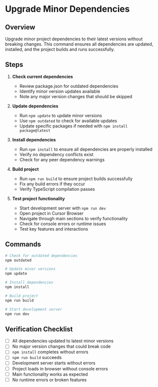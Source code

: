 # Upgrade Minor Dependencies

## Overview

Upgrade minor project dependencies to their latest versions without breaking changes. This command ensures all dependencies are updated, installed, and the project builds and runs successfully.

## Steps

1. **Check current dependencies**
    - Review package.json for outdated dependencies
    - Identify minor version updates available
    - Note any major version changes that should be skipped

2. **Update dependencies**
    - Run `npm update` to update minor versions
    - Use `npm outdated` to check for available updates
    - Update specific packages if needed with `npm install package@latest`

3. **Install dependencies**
    - Run `npm install` to ensure all dependencies are properly installed
    - Verify no dependency conflicts exist
    - Check for any peer dependency warnings

4. **Build project**
    - Run `npm run build` to ensure project builds successfully
    - Fix any build errors if they occur
    - Verify TypeScript compilation passes

5. **Test project functionality**
    - Start development server with `npm run dev`
    - Open project in Cursor Browser
    - Navigate through main sections to verify functionality
    - Check for console errors or runtime issues
    - Test key features and interactions

## Commands

```bash
# Check for outdated dependencies
npm outdated

# Update minor versions
npm update

# Install dependencies
npm install

# Build project
npm run build

# Start development server
npm run dev
```

## Verification Checklist

- [ ] All dependencies updated to latest minor versions
- [ ] No major version changes that could break code
- [ ] `npm install` completes without errors
- [ ] `npm run build` succeeds
- [ ] Development server starts without errors
- [ ] Project loads in browser without console errors
- [ ] Main functionality works as expected
- [ ] No runtime errors or broken features
